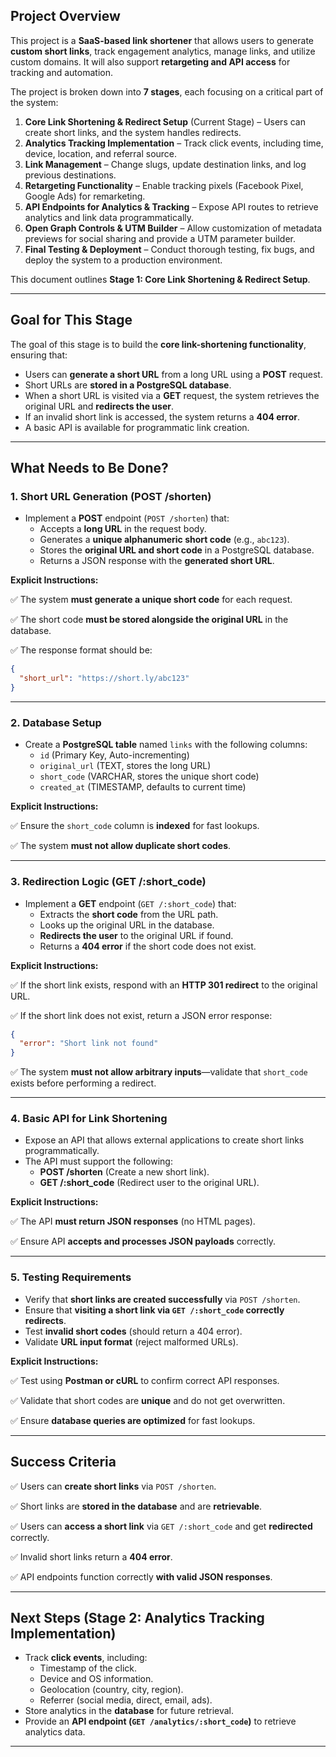 ## **Project Overview**

This project is a **SaaS-based link shortener** that allows users to generate **custom short links**, track engagement analytics, manage links, and utilize custom domains. It will also support **retargeting and API access** for tracking and automation.

The project is broken down into **7 stages**, each focusing on a critical part of the system:

1. **Core Link Shortening & Redirect Setup** (Current Stage) – Users can create short links, and the system handles redirects.
2. **Analytics Tracking Implementation** – Track click events, including time, device, location, and referral source.
3. **Link Management** – Change slugs, update destination links, and log previous destinations.
4. **Retargeting Functionality** – Enable tracking pixels (Facebook Pixel, Google Ads) for remarketing.
5. **API Endpoints for Analytics & Tracking** – Expose API routes to retrieve analytics and link data programmatically.
6. **Open Graph Controls & UTM Builder** – Allow customization of metadata previews for social sharing and provide a UTM parameter builder.
7. **Final Testing & Deployment** – Conduct thorough testing, fix bugs, and deploy the system to a production environment.

This document outlines **Stage 1: Core Link Shortening & Redirect Setup**.

---

## **Goal for This Stage**

The goal of this stage is to build the **core link-shortening functionality**, ensuring that:

- Users can **generate a short URL** from a long URL using a **POST** request.
- Short URLs are **stored in a PostgreSQL database**.
- When a short URL is visited via a **GET** request, the system retrieves the original URL and **redirects the user**.
- If an invalid short link is accessed, the system returns a **404 error**.
- A basic API is available for programmatic link creation.

---

## **What Needs to Be Done?**

### **1. Short URL Generation (POST /shorten)**

- Implement a **POST** endpoint (`POST /shorten`) that:
    - Accepts a **long URL** in the request body.
    - Generates a **unique alphanumeric short code** (e.g., `abc123`).
    - Stores the **original URL and short code** in a PostgreSQL database.
    - Returns a JSON response with the **generated short URL**.

**Explicit Instructions:**

✅ The system **must generate a unique short code** for each request.

✅ The short code **must be stored alongside the original URL** in the database.

✅ The response format should be:

```json
{
  "short_url": "https://short.ly/abc123"
}

```

---

### **2. Database Setup**

- Create a **PostgreSQL table** named `links` with the following columns:
    - `id` (Primary Key, Auto-incrementing)
    - `original_url` (TEXT, stores the long URL)
    - `short_code` (VARCHAR, stores the unique short code)
    - `created_at` (TIMESTAMP, defaults to current time)

**Explicit Instructions:**

✅ Ensure the `short_code` column is **indexed** for fast lookups.

✅ The system **must not allow duplicate short codes**.

---

### **3. Redirection Logic (GET /:short_code)**

- Implement a **GET** endpoint (`GET /:short_code`) that:
    - Extracts the **short code** from the URL path.
    - Looks up the original URL in the database.
    - **Redirects the user** to the original URL if found.
    - Returns a **404 error** if the short code does not exist.

**Explicit Instructions:**

✅ If the short link exists, respond with an **HTTP 301 redirect** to the original URL.

✅ If the short link does not exist, return a JSON error response:

```json
{
  "error": "Short link not found"
}

```

✅ The system **must not allow arbitrary inputs**—validate that `short_code` exists before performing a redirect.

---

### **4. Basic API for Link Shortening**

- Expose an API that allows external applications to create short links programmatically.
- The API must support the following:
    - **POST /shorten** (Create a new short link).
    - **GET /:short_code** (Redirect user to the original URL).

**Explicit Instructions:**

✅ The API **must return JSON responses** (no HTML pages).

✅ Ensure API **accepts and processes JSON payloads** correctly.

---

### **5. Testing Requirements**

- Verify that **short links are created successfully** via `POST /shorten`.
- Ensure that **visiting a short link via `GET /:short_code` correctly redirects**.
- Test **invalid short codes** (should return a 404 error).
- Validate **URL input format** (reject malformed URLs).

**Explicit Instructions:**

✅ Test using **Postman or cURL** to confirm correct API responses.

✅ Validate that short codes are **unique** and do not get overwritten.

✅ Ensure **database queries are optimized** for fast lookups.

---

## **Success Criteria**

✅ Users can **create short links** via `POST /shorten`.

✅ Short links are **stored in the database** and are **retrievable**.

✅ Users can **access a short link** via `GET /:short_code` and get **redirected** correctly.

✅ Invalid short links return a **404 error**.

✅ API endpoints function correctly **with valid JSON responses**.

---

## **Next Steps (Stage 2: Analytics Tracking Implementation)**

- Track **click events**, including:
    - Timestamp of the click.
    - Device and OS information.
    - Geolocation (country, city, region).
    - Referrer (social media, direct, email, ads).
- Store analytics in the **database** for future retrieval.
- Provide an **API endpoint (`GET /analytics/:short_code`)** to retrieve analytics data.

---

###